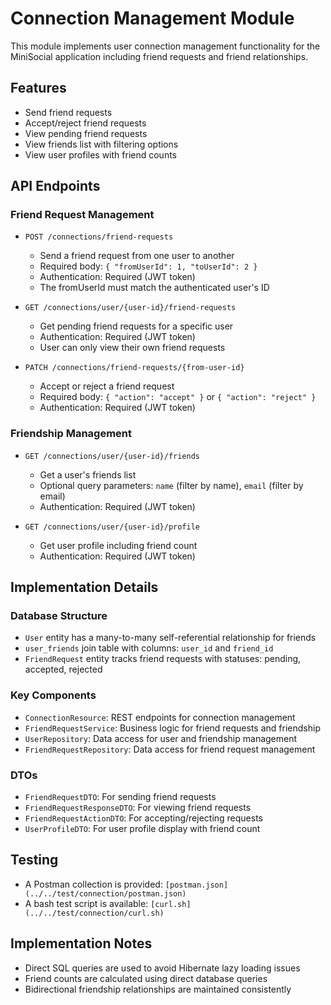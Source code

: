 # Connection Management Module

This module implements user connection management functionality for the MiniSocial application including friend requests and friend relationships.

## Features

- Send friend requests
- Accept/reject friend requests
- View pending friend requests
- View friends list with filtering options
- View user profiles with friend counts

## API Endpoints

### Friend Request Management

- `POST /connections/friend-requests`
  - Send a friend request from one user to another
  - Required body: `{ "fromUserId": 1, "toUserId": 2 }`
  - Authentication: Required (JWT token)
  - The fromUserId must match the authenticated user's ID

- `GET /connections/user/{user-id}/friend-requests`
  - Get pending friend requests for a specific user
  - Authentication: Required (JWT token)
  - User can only view their own friend requests

- `PATCH /connections/friend-requests/{from-user-id}`
  - Accept or reject a friend request
  - Required body: `{ "action": "accept" }` or `{ "action": "reject" }`
  - Authentication: Required (JWT token)

### Friendship Management

- `GET /connections/user/{user-id}/friends`
  - Get a user's friends list
  - Optional query parameters: `name` (filter by name), `email` (filter by email)
  - Authentication: Required (JWT token)

- `GET /connections/user/{user-id}/profile`
  - Get user profile including friend count
  - Authentication: Required (JWT token)

## Implementation Details

### Database Structure

- `User` entity has a many-to-many self-referential relationship for friends
- `user_friends` join table with columns: `user_id` and `friend_id`
- `FriendRequest` entity tracks friend requests with statuses: pending, accepted, rejected

### Key Components

- `ConnectionResource`: REST endpoints for connection management
- `FriendRequestService`: Business logic for friend requests and friendship
- `UserRepository`: Data access for user and friendship management
- `FriendRequestRepository`: Data access for friend request management

### DTOs

- `FriendRequestDTO`: For sending friend requests
- `FriendRequestResponseDTO`: For viewing friend requests
- `FriendRequestActionDTO`: For accepting/rejecting requests
- `UserProfileDTO`: For user profile display with friend count

## Testing

- A Postman collection is provided: `[postman.json](../../test/connection/postman.json)`
- A bash test script is available: `[curl.sh](../../test/connection/curl.sh)`

## Implementation Notes

- Direct SQL queries are used to avoid Hibernate lazy loading issues
- Friend counts are calculated using direct database queries
- Bidirectional friendship relationships are maintained consistently
